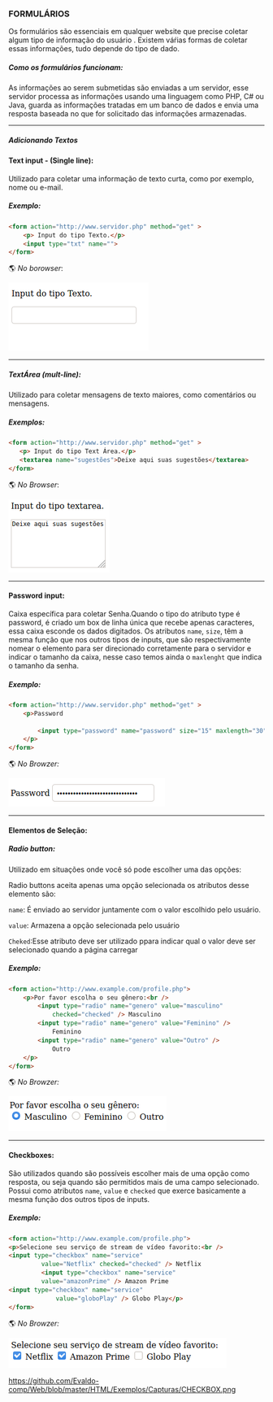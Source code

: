 ### FORMULÁRIOS

Os formulários  são essenciais em qualquer website que precise coletar algum tipo de informação do usuário . Existem váŕias formas de coletar essas informações, tudo depende do tipo de dado.

##### Como os formulários funcionam:
As informações ao serem submetidas são enviadas a um  servidor, esse servidor processa as informações usando uma linguagem como PHP,  C# ou Java,  guarda as informações tratadas em um banco de dados e envia uma resposta baseada no que  for solicitado das informações armazenadas.

______

##### Adicionando Textos

#### Text input - (Single line):

Utilizado para coletar uma informação de texto curta, como por exemplo, nome ou e-mail.

##### Exemplo:
```html
<form action="http://www.servidor.php" method="get" >
	<p> Input do tipo Texto.</p>
	<input type="txt" name="">
</form>
```

:earth_americas: *No borowser*:

![Text Input](https://github.com/Evaldo-comp/Web/blob/master/HTML/Exemplos/Capturas/txtinput.png)

______

##### TextÁrea (mult-line):
 Utilizado para coletar mensagens de texto maiores, como comentários ou mensagens.
 
 ##### Exemplos:
 ```html
<form action="http://www.servidor.php" method="get" >
	<p> Input do tipo Text Área.</p>
	<textarea name="sugestões">Deixe aqui suas sugestões</textarea>
</form>
```
:earth_americas: *No Browser*:

![Text Área](https://github.com/Evaldo-comp/Web/blob/master/HTML/Exemplos/Capturas/textarea1.png)

______


#### Password input:

Caixa específica para coletar Senha.Quando o tipo do atributo type é password, é criado um box de linha única que recebe apenas caracteres, essa caixa esconde os dados digitados. Os atributos ```name```, ```size```, têm a mesma função que nos outros tipos de inputs, que são respectivamente nomear o elemento para ser direcionado corretamente para o servidor e indicar o tamanho da caixa, nesse caso temos ainda o ```maxlenght``` que indica o tamanho da senha.

##### Exemplo:
```html
<form action="http://www.servidor.php" method="get" >
	<p>Password
	
		<input type="password" name="password" size="15" maxlength="30">
	</p>
</form>
```

:earth_americas: *No Browzer:*

![Password](https://github.com/Evaldo-comp/Web/blob/master/HTML/Exemplos/Capturas/password.png)

______

#### Elementos de Seleção:

##### Radio button:

Utilizado em situações onde você só pode escolher uma das opções:

Radio buttons aceita apenas uma opção selecionada os atributos desse elemento são:

```name```:  É enviado ao servidor juntamente com o valor escolhido pelo usuário.

```value```: Armazena  a opção selecionada pelo usuário 

```Cheked```:Esse atributo deve ser utilizado ppara indicar qual o valor deve ser selecionado quando a página carregar

##### Exemplo:
```html
<form action="http://www.example.com/profile.php">
	<p>Por favor escolha o seu gênero:<br />
		<input type="radio" name="genero" value="masculino"
         	checked="checked" /> Masculino
		<input type="radio" name="genero" value="Feminino" />
         	Feminino
		<input type="radio" name="genero" value="Outro" />
         	Outro
	</p>
</form>
```


:earth_americas: *No Browzer:*

![RadioButton](https://github.com/Evaldo-comp/Web/blob/master/HTML/Exemplos/Capturas/radiobutton.png)


______


#### Checkboxes:

São utilizados quando são possíveis escolher mais de uma opção como resposta, ou seja quando são permitidos mais de uma campo selecionado.
Possui como atributos ```name```, ```value``` e ```checked``` que exerce basicamente a mesma função dos outros tipos de inputs.<br/>

##### Exemplo:
```html
<form action="http://www.example.com/profile.php">
<p>Selecione seu serviço de stream de vídeo favorito:<br />
<input type="checkbox" name="service"
         value="Netflix" checked="checked" /> Netflix
         <input type="checkbox" name="service"
         value="amazonPrime" /> Amazon Prime
<input type="checkbox" name="service"
             value="globoPlay" /> Globo Play</p>
</form>
```

:earth_americas: *No Browzer:*

![Checkbox](https://github.com/Evaldo-comp/Web/blob/master/HTML/Exemplos/Capturas/CHECKBOX.png)




https://github.com/Evaldo-comp/Web/blob/master/HTML/Exemplos/Capturas/CHECKBOX.png





















